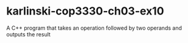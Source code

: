 # karlinski-cop3330-ch03-ex10
A C++ program that takes an operation followed by two operands and  outputs the result

